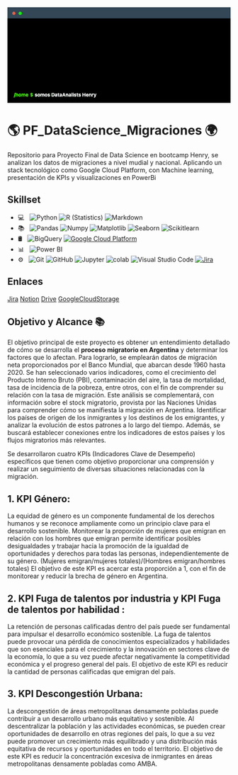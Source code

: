 

<div align="center">
  <img src='./assets/terminal.gif'>
  <br> 
</div>


# 🌎 PF_DataScience_Migraciones 🌍 

Repositorio para Proyecto Final de Data Science en bootcamp Henry, se analizan los datos de migraciones a nivel mudial y nacional. Aplicando un stack tecnológico como Google Cloud Platform, con Machine learning, presentación de KPIs y visualizaciones en PowerBi

## Skillset

- 💻 &nbsp;
  ![Python](https://img.shields.io/badge/-Python-333333?style=flat&logo=python)
  ![R (Statistics)](https://img.shields.io/badge/-R-333333?style=flat&logo=R&logoColor=276DC3)
  ![Markdown](https://img.shields.io/badge/-Markdown-333333?style=flat&logo=markdown)
- 📚 &nbsp;
  ![Pandas](https://img.shields.io/badge/-Pandas-333333?style=flat&logo=pandas)
  ![Numpy](https://img.shields.io/badge/-Numpy-333333?style=flat&logo=numpy)
  ![Matplotlib](https://img.shields.io/badge/-Matplotlib-333333?style=flat&logo=matplotlib)
  ![Seaborn](https://img.shields.io/badge/-Seaborn-333333?style=flat&logo=seaborn)
  ![Scikitlearn](https://img.shields.io/badge/-Scikitlearn-333333?style=flat&logo=scikitlearn)
- 🛢 &nbsp;
  ![BigQuery](https://img.shields.io/badge/-BigQuery-333333?style=flat&logo=bigquery)
  [![Google Cloud Platform](https://img.shields.io/badge/GoogleCloudPlatform-Up-<COLOR>.svg)](https://shields.io/)
- 📊 &nbsp;
  ![Power BI](https://img.shields.io/badge/-Power%20BI-333333?style=flat&logo=powerbi)
- ⚙️ &nbsp;
  ![Git](https://img.shields.io/badge/-Git-333333?style=flat&logo=git)
  ![GitHub](https://img.shields.io/badge/-GitHub-333333?style=flat&logo=github)
  ![Jupyter](https://img.shields.io/badge/-Jupyter-333333?style=flat&logo=jupyter)
  ![colab](https://img.shields.io/badge/-colab-333333?style=flat&logo=colabbadge)
  ![Visual Studio Code](https://img.shields.io/badge/-Visual%20Studio%20Code-333333?style=flat&logo=visual-studio-code&logoColor=007ACC)
  [![Jira](https://badgen.net/badge/icon/jira?icon=jira&label)](https://https://jira.com/)

## Enlaces

[Jira](https://jimenafioni.atlassian.net/jira/software/projects/PF/boards/2) 
[Notion](https://www.notion.so/Proyecto-Final-Henry-ee9df2791c4f4a508387789dc02b842e)
[Drive](https://drive.google.com/drive/folders/1WnKWhaJwMHU0AG0Dm_H0j3qp9_FhGpYF)
[GoogleCloudStorage](https://console.cloud.google.com/storage/browser?project=pf-data-science&prefix=&forceOnBucketsSortingFiltering=true)

## Objetivo y Alcance 📚

El objetivo principal de este proyecto es obtener un entendimiento detallado de cómo se desarrolla el **proceso migratorio  en Argentina** y determinar los factores que lo afectan. Para lograrlo, se emplearán datos de migración neta proporcionados por el Banco Mundial, que abarcan desde 1960 hasta 2020. Se han seleccionado varios indicadores, como el crecimiento del Producto Interno Bruto (PBI), contaminación del aire, la tasa de mortalidad, tasa de incidencia de la pobreza, entre otros, con el fin de comprender su relación con la tasa de migración.
Este análisis se complementará, con información sobre el stock migratorio, provista por las Naciones Unidas para comprender cómo se manifiesta la migración en Argentina. Identificar los países de origen de los inmigrantes y los destinos de los emigrantes, y analizar la evolución de estos patrones a lo largo del tiempo. Además, se buscará establecer conexiones entre los indicadores de estos países y los flujos migratorios más relevantes.<br>

Se desarrollaron cuatro KPIs (Indicadores Clave de Desempeño) específicos que tienen como objetivo proporcionar una comprensión y realizar un seguimiento de diversas situaciones relacionadas con la migración.<br>

## **1. KPI Género:**
La equidad de género es un componente fundamental de los derechos humanos y se reconoce ampliamente como un principio clave para el desarrollo sostenible. Monitorear la proporción de mujeres que emigran en relación con los hombres que emigran permite identificar posibles desigualdades y trabajar hacia la promoción de la igualdad de oportunidades y derechos para todas las personas, independientemente de su género.
(Mujeres emigran/mujeres totales)/(Hombres emigran/hombres totales)
El objetivo de este KPI es acercar esta proporción a 1, con el fin de monitorear y reducir la brecha de género en Argentina.

## **2. KPI Fuga de talentos por industria y KPI Fuga de talentos por habilidad :**
La retención de personas calificadas dentro del país puede ser fundamental para impulsar el desarrollo económico sostenible. La fuga de talentos puede provocar una pérdida de conocimientos especializados y habilidades que son esenciales para el crecimiento y la innovación en sectores clave de la economía, lo que a su vez puede afectar negativamente la competitividad económica y el progreso general del país.
El objetivo de este KPI es reducir la cantidad de personas calificadas que emigran del país.


## **3. KPI Descongestión Urbana:** 
La descongestión de áreas metropolitanas densamente pobladas puede contribuir a un desarrollo urbano más equitativo y sostenible. Al descentralizar la población y las actividades económicas, se pueden crear oportunidades de desarrollo en otras regiones del país, lo que a su vez puede promover un crecimiento más equilibrado y una distribución más equitativa de recursos y oportunidades en todo el territorio.
El objetivo de este KPI es reducir la concentración excesiva de inmigrantes en áreas metropolitanas   densamente pobladas como AMBA.
